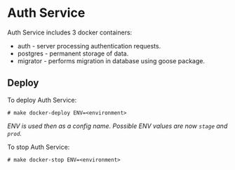 # Auth Service

Auth Service includes 3 docker containers:
- auth - server processing authentication requests.
- postgres - permanent storage of data.
- migrator - performs migration in database using goose package.

## Deploy

To deploy Auth Service:
```
# make docker-deploy ENV=<environment>
```
*ENV is used then as a config name. Possible ENV values are now `stage` and `prod`.*

To stop Auth Service:
```
# make docker-stop ENV=<environment>
```
